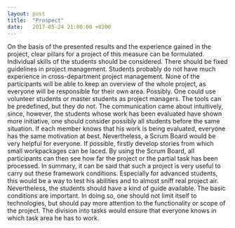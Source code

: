 ```yaml
---
layout: post
title:  "Prospect"
date:   2017-05-24 21:00:00 +0200
---
```

On the basis of the presented results and the experience gained in the project, clear pillars for a
project of this measure can be formulated. Individual skills of the students should be considered.
There should be fixed guidelines in project management. Students probably do not have much
experience in cross-department project management. None of the participants will be able to keep
an overview of the whole project, as everyone will be responsible for their own area.
Possibly. One could use volunteer students or master students as project managers.
The tools can be predefined, but they do not. The communication came about intuitively, since,
however, the students whose work has been evaluated have shown more initiative, one should
consider possibly all students before the same situation. If each member knows that his work is being
evaluated, everyone has the same motivation at best.
Nevertheless, a Scrum Board would be very helpful for everyone. If possible, firstly develop stories
from which small workpackages can be laced. By using the Scrum Board, all participants can then see
how far the project or the partial task has been processed.
In summary, it can be said that such a project is very useful to carry out these framework conditions.
Especially for advanced students, this would be a way to test his abilities and to almost sniff real
project air. Nevertheless, the students should have a kind of guide available. The basic conditions are
important. In doing so, one should not limit itself to technologies, but should pay more attention to
the functionality or scope of the project. The division into tasks would ensure that everyone knows in
which task area he has to work.